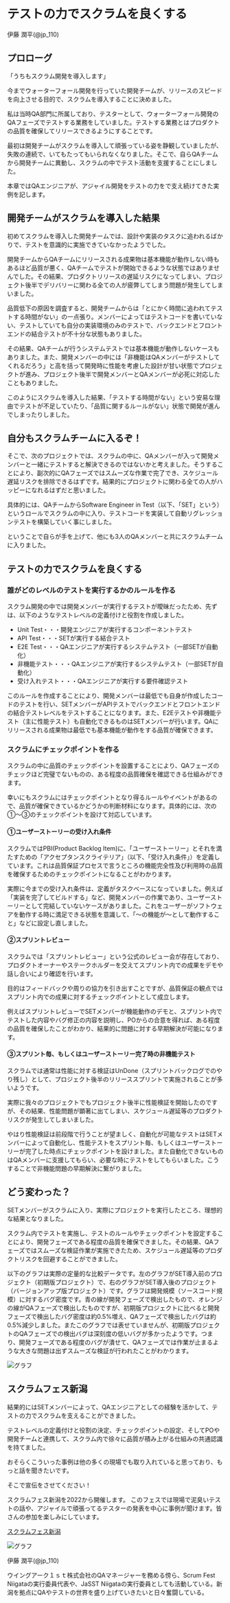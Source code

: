 # テストの力でスクラムを良くする

<div class="flushright">伊藤 潤平(@jp_110)</div>

## プロローグ
「うちもスクラム開発を導入します」

今までウォーターフォール開発を行っていた開発チームが、リリースのスピードを向上させる目的で、スクラムを導入することに決めました。

私は当時QA部門に所属しており、テスターとして、ウォーターフォール開発のQAフェーズでテストする業務をしていました。テストする業務とはプロダクトの品質を確保してリリースできるようにすることです。

最初は開発チームがスクラムを導入して頑張っている姿を静観していましたが、失敗の連続で、いてもたってもいられなくなりました。そこで、自らQAチームから開発チームに異動し、スクラムの中でテスト活動を支援することにしました。

本章ではQAエンジニアが、アジャイル開発をテストの力をで支え続けてきた実例を記します。

## 開発チームがスクラムを導入した結果
初めてスクラムを導入した開発チームでは、設計や実装のタスクに追われるばかりで、テストを意識的に実施できていなかったようでした。

開発チームからQAチームにリリースされる成果物は基本機能が動作しない時もあるほど品質が悪く、QAチームでテストが開始できるような状態ではありませんでした。その結果、プロダクトリリースの遅延リスクになってしまい、プロジェクト後半でデリバリーに関わる全ての人が疲弊してしまう問題が発生してしまいました。

品質低下の原因を調査すると、開発チームからは「とにかく時間に追われてテストする時間がない」の一点張り。メンバーによってはテストコードを書いていない、テストしていても自分の実装環境のみのテストで、バックエンドとフロントエンドの結合テストが不十分な状態もありました。

その結果、QAチームが行うシステムテストでは基本機能が動作しないケースもありました。また、開発メンバーの中には「非機能はQAメンバーがテストしてくれるだろう」と高を括って開発時に性能を考慮した設計が甘い状態でプロジェクトが進み、プロジェクト後半で開発メンバーとQAメンバーが必死に対応したこともありました。

このようにスクラムを導入した結果、「テストする時間がない」という安易な理由でテストが不足していたり、「品質に関するルールがない」状態で開発が進んでしまったりしました。

## 自分もスクラムチームに入るぞ！
そこで、次のプロジェクトでは、スクラムの中に、QAメンバーが入って開発メンバーと一緒にテストすると解決できるのではないかと考えました。そうすることにより、副次的にQAフェーズではスムーズな作業で完了でき、スケジュール遅延リスクを排除できるはずです。結果的にプロジェクトに関わる全ての人がハッピーになれるはずだと思いました。

具体的には、QAチームからSoftware Engineer in Test（以下、「SET」という）というロールでスクラムの中に入り、テストコードを実装して自動リグレッションテストを構築していく事にしました。

ということで自らが手を上げて、他にも3人のQAメンバーと共にスクラムチームに入りました。

## テストの力でスクラムを良くする
### 誰がどのレベルのテストを実行するかのルールを作る
スクラム開発の中では開発メンバーが実行するテストが曖昧だったため、先ずは、以下のようなテストレベルの定義付けと役割を作成しました。

- Unit Test・・・開発エンジニアが実行するコンポーネントテスト
- API Test・・・SETが実行する結合テスト
- E2E Test・・・QAエンジニアが実行するシステムテスト（一部SETが自動化）
- 非機能テスト・・・QAエンジニアが実行するシステムテスト（一部SETが自動化）
- 受け入れテスト・・・QAエンジニアが実行する要件確認テスト

このルールを作成することにより、開発メンバーは最低でも自身が作成したコードのテストを行い、SETメンバーがAPIテストでバックエンドとフロントエンドの結合テストレベルをテストすることになります。また、E2Eテストや非機能テスト（主に性能テスト）も自動化できるものはSETメンバーが行います。QAにリリースされる成果物は最低でも基本機能が動作をする品質が確保できます。

### スクラムにチェックポイントを作る
スクラムの中に品質のチェックポイントを設置することにより、QAフェーズのチェックほど完璧でないものの、ある程度の品質確保を確認できる仕組みができます。

幸いにもスクラムにはチェックポイントとなり得るルールやイベントがあるので、品質が確保できているかどうかの判断材料になります。具体的には、次の①～③のチェックポイントを設けて対応しています。

#### ①ユーザーストーリーの受け入れ条件

スクラムではPBI(Product Backlog Item)に、「ユーザーストーリー」とそれを満たすための「アクセプタンスクライテリア」（以下、「受け入れ条件」）を定義しています。これは品質保証プロセスで言うところの機能完全性及び利用時の品質を確保するためのチェックポイントになることがわかります。

実際に今までの受け入れ条件は、定義がタスクベースになっていました。例えば「実装を完了してビルドする」など、開発メンバーの作業であり、ユーザーストーリーとして完結していないケースがありました。これをユーザーがソフトウェアを動作する時に満足できる状態を意識して、「～の機能が～として動作すること」などに設定し直しました。

#### ②スプリントレビュー

スクラムでは「スプリントレビュー」という公式のレビュー会が存在しており、プロダクトオーナーやステークホルダーを交えてスプリント内での成果をデモや話し合いにより確認を行います。

目的はフィードバックや周りの協力を引き出すことですが、品質保証の観点ではスプリント内での成果に対するチェックポイントとして成立します。

例えばスプリントレビューでSETメンバーが機能動作のデモと、スプリント内でテストした内容やバグ修正の内容を説明し、POからの合意を得れば、ある程度の品質を確保したことがわかり、結果的に問題に対する早期解決が可能になります。

#### ③スプリント毎、もしくはユーザーストーリー完了時の非機能テスト

スクラムでは通常は性能に対する検証はUnDone（スプリントバックログでのやり残し）として、プロジェクト後半のリリーススプリントで実施されることが多いようです。

実際に我々のプロジェクトでもプロジェクト後半に性能検証を開始したのですが、その結果、性能問題が顕著に出てしまい、スケジュール遅延等のプロダクトリスクが発生してしまいました。

やはり性能検証は前段階で行うことが望ましく、自動化が可能なテストはSETメンバーによって自動化し、性能テストをスプリント毎、もしくはユーザーストーリーが完了した時点にチェックポイントを設けました。また自動化できないものはQAメンバーに支援してもらい、必要な時にテストをしてもらいました。こうすることで非機能問題の早期解決に繋がりました。

## どう変わった？
SETメンバーがスクラムに入り、実際にプロジェクトを実行したところ、理想的な結果となりました。

スクラム内でテストを実施し、テストのルールやチェックポイントを設定することにより、開発フェーズである程度の品質を確保できました。その結果、QAフェーズではスムーズな検証作業が実施できたため、スケジュール遅延等のプロダクトリスクを回避することができました。

以下のグラフは実際の定量的な比較データです。左のグラフがSET導入前のプロジェクト（初期版プロジェクト）で、右のグラフがSET導入後のプロジェクト（バージョンアップ版プロジェクト）です。グラフは開発規模（ソースコード規模）に対するバグ密度です。青の線が開発フェーズで検出したもので、オレンジの線がQAフェーズで検出したものですが、初期版プロジェクトに比べると開発フェーズで検出したバグ密度は約0.5%増え、QAフェーズで検出したバグは約0.5%減少しました。またこのグラフでは表せていませんが、初期版プロジェクトのQAフェーズでの検出バグは深刻度の低いバグが多かったようです。つまり、開発フェーズである程度のバグが潰せて、QAフェーズでは作業が止まるような大きな問題は出ずスムーズな検証が行われたことがわかります。

![グラフ](images/chap-itojp/graph.png)

## スクラムフェス新潟
結果的にはSETメンバーによって、QAエンジニアとしての経験を活かして、テストの力でスクラムを支えることができました。

テストレベルの定義付けと役割の決定、チェックポイントの設定、そしてPOや開発チームと連携して、スクラム内で徐々に品質が積み上がる仕組みの共通認識を持てました。

おそらくこういった事例は他の多くの現場でも取り入れていると思っており、もっと話を聞きたいです。

そこで宣伝をさせてください！

スクラムフェス新潟を2022から開催します。
このフェスでは現場で泥臭いテストの話や、アジャイルで頑張ってるテスターの発表を中心に事例が聞けます。皆さんの参加を楽しみにしています。

[スクラムフェス新潟](https://www.scrumfestniigata.org/)

![グラフ](images/chap-itojp/facebook.jpg)

<div class="flushright">伊藤 潤平(@jp_110)</div>

ウイングアーク１ｓｔ株式会社のQAマネージャーを務める傍ら、Scrum Fest Niigataの実行委員代表や、JaSST Niigataの実行委員としても活動している。新潟を拠点にQAやテストの世界を盛り上げていきたいと日々奮闘している。
